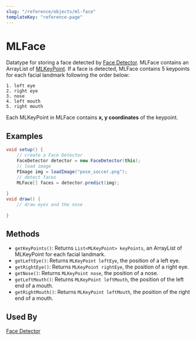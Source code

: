 ```yaml
---
slug: "/reference/objects/ml-face"
templateKey: "reference-page"
---
```


# MLFace
Datatype for storing a face detected by [Face Detector](../models/face-detector.md). MLFace contains an ArrayList of [MLKeyPoint](ml-keypoint.md). If a face is detected, MLFace contains 5 keypoints for each facial landmark following the order below: 
```
1. left eye
2. right eye
3. nose
4. left mouth
5. right mouth
```
Each MLKeyPoint in MLFace contains **x, y coordinates** of the keypoint.

## Examples
```java
void setup() {
    // create a Face Detector
    FaceDetector detector = new FaceDetector(this);
    // load image
    PImage img = loadImage("pose_soccer.png");
    // detect faces
    MLFace[] faces = detector.predict(img);
    
}
void draw() {
    // draw eyes and the nose
    
}
```

## Methods
* ```getKeyPoints()```: Returns ```List<MLKeyPoint> keyPoints```, an ArrayList of MLKeyPoint for each facial landmark. 
* ```getLeftEye()```: Returns ```MLKeyPoint leftEye```, the position of a left eye.
* ```getRightEye()```: Returns ```MLKeyPoint rightEye```, the position of a right eye.
* ```getNose()```: Returns ```MLKeyPoint nose```, the position of a nose.
* ```getLeftMouth()```: Returns ```MLKeyPoint leftMouth```, the position of the left end of a mouth.
* ```getRightMouth()```: Returns ```MLKeyPoint leftMouth```, the position of the right end of a mouth.
  
## Used By
[Face Detector](../models/face-detector.md)